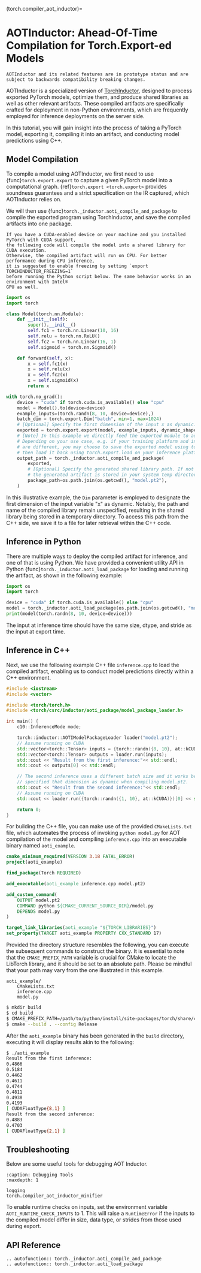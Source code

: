 (torch.compiler_aot_inductor)=

# AOTInductor: Ahead-Of-Time Compilation for Torch.Export-ed Models

```{warning}
AOTInductor and its related features are in prototype status and are
subject to backwards compatibility breaking changes.
```

AOTInductor is a specialized version of
[TorchInductor](https://dev-discuss.pytorch.org/t/torchinductor-a-pytorch-native-compiler-with-define-by-run-ir-and-symbolic-shapes/747),
designed to process exported PyTorch models, optimize them, and produce shared libraries as well
as other relevant artifacts.
These compiled artifacts are specifically crafted for deployment in non-Python environments,
which are frequently employed for inference deployments on the server side.

In this tutorial, you will gain insight into the process of taking a PyTorch model, exporting it,
compiling it into an artifact, and conducting model predictions using C++.

## Model Compilation

To compile a model using AOTInductor, we first need to use
{func}`torch.export.export` to capture a given PyTorch model into a
computational graph. {ref}`torch.export <torch.export>` provides soundness
guarantees and a strict specification on the IR captured, which AOTInductor
relies on.

We will then use {func}`torch._inductor.aoti_compile_and_package` to compile the
exported program using TorchInductor, and save the compiled artifacts into one
package.

```{note}
If you have a CUDA-enabled device on your machine and you installed PyTorch with CUDA support,
the following code will compile the model into a shared library for CUDA execution.
Otherwise, the compiled artifact will run on CPU. For better performance during CPU inference,
it is suggested to enable freezing by setting `export TORCHINDUCTOR_FREEZING=1`
before running the Python script below. The same behavior works in an environment with Intel®
GPU as well.
```

```python
import os
import torch

class Model(torch.nn.Module):
    def __init__(self):
        super().__init__()
        self.fc1 = torch.nn.Linear(10, 16)
        self.relu = torch.nn.ReLU()
        self.fc2 = torch.nn.Linear(16, 1)
        self.sigmoid = torch.nn.Sigmoid()

    def forward(self, x):
        x = self.fc1(x)
        x = self.relu(x)
        x = self.fc2(x)
        x = self.sigmoid(x)
        return x

with torch.no_grad():
    device = "cuda" if torch.cuda.is_available() else "cpu"
    model = Model().to(device=device)
    example_inputs=(torch.randn(8, 10, device=device),)
    batch_dim = torch.export.Dim("batch", min=1, max=1024)
    # [Optional] Specify the first dimension of the input x as dynamic.
    exported = torch.export.export(model, example_inputs, dynamic_shapes={"x": {0: batch_dim}})
    # [Note] In this example we directly feed the exported module to aoti_compile_and_package.
    # Depending on your use case, e.g. if your training platform and inference platform
    # are different, you may choose to save the exported model using torch.export.save and
    # then load it back using torch.export.load on your inference platform to run AOT compilation.
    output_path = torch._inductor.aoti_compile_and_package(
        exported,
        # [Optional] Specify the generated shared library path. If not specified,
        # the generated artifact is stored in your system temp directory.
        package_path=os.path.join(os.getcwd(), "model.pt2"),
    )
```

In this illustrative example, the `Dim` parameter is employed to designate the first dimension of
the input variable "x" as dynamic. Notably, the path and name of the compiled library remain unspecified,
resulting in the shared library being stored in a temporary directory.
To access this path from the C++ side, we save it to a file for later retrieval within the C++ code.

## Inference in Python

There are multiple ways to deploy the compiled artifact for inference, and one of that is using Python.
We have provided a convenient utility API in Python {func}`torch._inductor.aoti_load_package` for loading
and running the artifact, as shown in the following example:

```python
import os
import torch

device = "cuda" if torch.cuda.is_available() else "cpu"
model = torch._inductor.aoti_load_package(os.path.join(os.getcwd(), "model.pt2"))
print(model(torch.randn(8, 10, device=device)))
```

The input at inference time should have the same size, dtype, and stride as the input at export time.

## Inference in C++

Next, we use the following example C++ file `inference.cpp` to load the compiled artifact,
enabling us to conduct model predictions directly within a C++ environment.

```cpp
#include <iostream>
#include <vector>

#include <torch/torch.h>
#include <torch/csrc/inductor/aoti_package/model_package_loader.h>

int main() {
    c10::InferenceMode mode;

    torch::inductor::AOTIModelPackageLoader loader("model.pt2");
    // Assume running on CUDA
    std::vector<torch::Tensor> inputs = {torch::randn({8, 10}, at::kCUDA)};
    std::vector<torch::Tensor> outputs = loader.run(inputs);
    std::cout << "Result from the first inference:"<< std::endl;
    std::cout << outputs[0] << std::endl;

    // The second inference uses a different batch size and it works because we
    // specified that dimension as dynamic when compiling model.pt2.
    std::cout << "Result from the second inference:"<< std::endl;
    // Assume running on CUDA
    std::cout << loader.run({torch::randn({1, 10}, at::kCUDA)})[0] << std::endl;

    return 0;
}
```

For building the C++ file, you can make use of the provided `CMakeLists.txt` file, which
automates the process of invoking `python model.py` for AOT compilation of the model and compiling
`inference.cpp` into an executable binary named `aoti_example`.

```cmake
cmake_minimum_required(VERSION 3.18 FATAL_ERROR)
project(aoti_example)

find_package(Torch REQUIRED)

add_executable(aoti_example inference.cpp model.pt2)

add_custom_command(
    OUTPUT model.pt2
    COMMAND python ${CMAKE_CURRENT_SOURCE_DIR}/model.py
    DEPENDS model.py
)

target_link_libraries(aoti_example "${TORCH_LIBRARIES}")
set_property(TARGET aoti_example PROPERTY CXX_STANDARD 17)
```

Provided the directory structure resembles the following, you can execute the subsequent commands
to construct the binary. It is essential to note that the `CMAKE_PREFIX_PATH` variable
is crucial for CMake to locate the LibTorch library, and it should be set to an absolute path.
Please be mindful that your path may vary from the one illustrated in this example.

```
aoti_example/
    CMakeLists.txt
    inference.cpp
    model.py
```

```bash
$ mkdir build
$ cd build
$ CMAKE_PREFIX_PATH=/path/to/python/install/site-packages/torch/share/cmake cmake ..
$ cmake --build . --config Release
```

After the `aoti_example` binary has been generated in the `build` directory, executing it will
display results akin to the following:

```bash
$ ./aoti_example
Result from the first inference:
0.4866
0.5184
0.4462
0.4611
0.4744
0.4811
0.4938
0.4193
[ CUDAFloatType{8,1} ]
Result from the second inference:
0.4883
0.4703
[ CUDAFloatType{2,1} ]
```

## Troubleshooting

Below are some useful tools for debugging AOT Inductor.

```{toctree}
:caption: Debugging Tools
:maxdepth: 1

logging
torch.compiler_aot_inductor_minifier
```

To enable runtime checks on inputs, set the environment variable `AOTI_RUNTIME_CHECK_INPUTS` to 1. This will raise a `RuntimeError` if the inputs to the compiled model differ in size, data type, or strides from those used during export.

## API Reference

```{eval-rst}
.. autofunction:: torch._inductor.aoti_compile_and_package
.. autofunction:: torch._inductor.aoti_load_package
```
